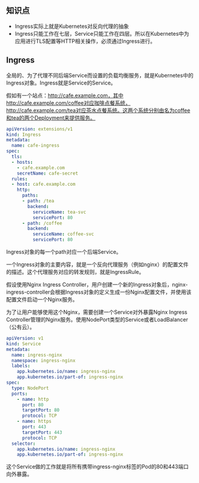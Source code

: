 ## **知识点**
- Ingress实际上就是Kubernetes对反向代理的抽象
- Ingress只能工作在七层，Service只能工作在四层。所以在Kubernetes中为应用进行TLS配置等HTTP相关操作，必须通过Ingress进行。

## **Ingress**
全局的、为了代理不同后端Service而设置的负载均衡服务，就是Kubernetes中的Ingress对象。Ingress就是Service的Service。

假如有一个站点：http://cafe.example.com，其中http://cafe.example.com/coffee对应咖啡点餐系统，http://cafe.example.com/tea对应茶水点餐系统。这两个系统分别由名为coffee和tea的两个Deployment来提供服务。

```yaml
apiVersion: extensions/v1
kind: Ingress
metadata:
  name: cafe-ingress
spec:
  tls:
  - hosts:
    - cafe.example.com
    secretName: cafe-secret
  rules:
  - host: cafe.example.com
    http:
      paths:
      - path: /tea
        backend:
          serviceName: tea-svc
          servicePort: 80
      - path: /coffee
        backend:
          serviceName: coffee-svc
          servicePort: 80
```
Ingress对象的每一个path对应一个后端Service。

一个Ingress对象的主要内容，就是一个反向代理服务（例如nginx）的配置文件的描述。这个代理服务对应的转发规则，就是IngressRule。

假设使用Nginx Ingress Controller，用户创建一个新的Ingress对象后，nginx-ingress-controller会根据Ingress对象的定义生成一份Nginx配置文件，并使用该配置文件启动一个Nginx服务。

为了让用户能够使用这个Nginx，需要创建一个Service对外暴露Nginx Ingress Controller管理的Nginx服务。使用NodePort类型的Service或者LoadBalancer（公有云）。

```yaml
apiVersion: v1
kind: Service
metadata:
  name: ingress-nginx
  namespace: ingress-nginx
  labels:
    app.kubernetes.io/name: ingress-nginx
    app.kubernetes.io/part-of: ingress-nginx
spec:
  type: NodePort
  ports:
    - name: http
      port: 80
      targetPort: 80
      protocol: TCP
    - name: https
      port: 443
      targetPort: 443
      protocol: TCP
  selector:
    app.kubernetes.io/name: ingress-nginx
    app.kubernetes.io/part-of: ingress-nginx
```

这个Service做的工作就是将所有携带ingress-nginx标签的Pod的80和443端口向外暴露。




